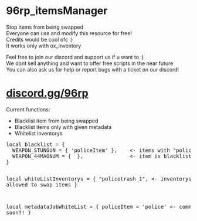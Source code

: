 # 96rp_itemsManager
<p>
  Stop items from being swapped<br>
  Everyone can use and modify this resource for free!<br>
  Credits would be cool ofc :)<br>
  It works only with ox_inventory
</p>
<p>
  Feel free to join our discord and support us if u want to :)<br>
  We dont sell anything and want to offer free scripts in the near future<br>
  You can also ask us for help or report bugs with a ticket on our discord!
</p>
<h1><a href="https://discord.gg/96rp">discord.gg/96rp</a></h1>
Current functions:
<ul>
   <li>Blacklist item from being swapped</li>
   <li>Blacklist items only with given metadata</li>
   <li>Whitelist inventorys</li>
</ul>
<pre>
local blacklist = {
  WEAPON_STUNGUN = { 'policeItem' },    <- items with "policeItem" as metadata are blacklisted
  WEAPON_44MAGNUM = {  },               <- item is blacklisted
}
  
local whiteListInventorys = {
  "policetrash_1",                      <- inventorys allowed to swap items
}

local metadataJobWhiteList = {
  policeItem = 'police'                 <- comming soon?!
}
</pre>
